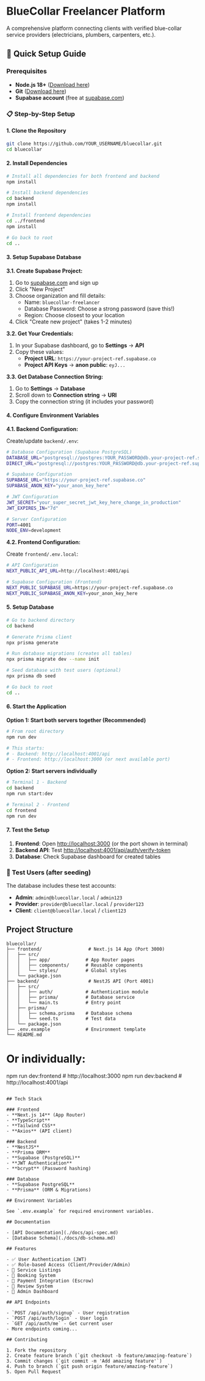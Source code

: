# BlueCollar Freelancer Platform

A comprehensive platform connecting clients with verified blue-collar service providers (electricians, plumbers, carpenters, etc.).

## 🚀 Quick Setup Guide

### Prerequisites
- **Node.js 18+** ([Download here](https://nodejs.org/))
- **Git** ([Download here](https://git-scm.com/))
- **Supabase account** (free at [supabase.com](https://supabase.com))

### 📋 Step-by-Step Setup

#### 1. Clone the Repository
```bash
git clone https://github.com/YOUR_USERNAME/bluecollar.git
cd bluecollar
```

#### 2. Install Dependencies
```bash
# Install all dependencies for both frontend and backend
npm install

# Install backend dependencies
cd backend
npm install

# Install frontend dependencies
cd ../frontend
npm install

# Go back to root
cd ..
```

#### 3. Setup Supabase Database

**3.1. Create Supabase Project:**
1. Go to [supabase.com](https://supabase.com) and sign up
2. Click "New Project"
3. Choose organization and fill details:
   - Name: `bluecollar-freelancer`
   - Database Password: Choose a strong password (save this!)
   - Region: Choose closest to your location
4. Click "Create new project" (takes 1-2 minutes)

**3.2. Get Your Credentials:**
1. In your Supabase dashboard, go to **Settings** → **API**
2. Copy these values:
   - **Project URL**: `https://your-project-ref.supabase.co`
   - **Project API Keys** → **anon public**: `eyJ...`

**3.3. Get Database Connection String:**
1. Go to **Settings** → **Database**
2. Scroll down to **Connection string** → **URI**
3. Copy the connection string (it includes your password)

#### 4. Configure Environment Variables

**4.1. Backend Configuration:**

Create/update `backend/.env`:
```bash
# Database Configuration (Supabase PostgreSQL)
DATABASE_URL="postgresql://postgres:YOUR_PASSWORD@db.your-project-ref.supabase.co:5432/postgres"
DIRECT_URL="postgresql://postgres:YOUR_PASSWORD@db.your-project-ref.supabase.co:5432/postgres"

# Supabase Configuration
SUPABASE_URL="https://your-project-ref.supabase.co"
SUPABASE_ANON_KEY="your_anon_key_here"

# JWT Configuration
JWT_SECRET="your_super_secret_jwt_key_here_change_in_production"
JWT_EXPIRES_IN="7d"

# Server Configuration
PORT=4001
NODE_ENV=development
```

**4.2. Frontend Configuration:**

Create `frontend/.env.local`:
```bash
# API Configuration
NEXT_PUBLIC_API_URL=http://localhost:4001/api

# Supabase Configuration (Frontend)
NEXT_PUBLIC_SUPABASE_URL=https://your-project-ref.supabase.co
NEXT_PUBLIC_SUPABASE_ANON_KEY=your_anon_key_here
```

#### 5. Setup Database

```bash
# Go to backend directory
cd backend

# Generate Prisma client
npx prisma generate

# Run database migrations (creates all tables)
npx prisma migrate dev --name init

# Seed database with test users (optional)
npx prisma db seed

# Go back to root
cd ..
```

#### 6. Start the Application

**Option 1: Start both servers together (Recommended)**
```bash
# From root directory
npm run dev

# This starts:
# - Backend: http://localhost:4001/api
# - Frontend: http://localhost:3000 (or next available port)
```

**Option 2: Start servers individually**
```bash
# Terminal 1 - Backend
cd backend
npm run start:dev

# Terminal 2 - Frontend  
cd frontend
npm run dev
```

#### 7. Test the Setup

1. **Frontend**: Open [http://localhost:3000](http://localhost:3000) (or the port shown in terminal)
2. **Backend API**: Test [http://localhost:4001/api/auth/verify-token](http://localhost:4001/api/auth/verify-token)
3. **Database**: Check Supabase dashboard for created tables

### 🔑 Test Users (after seeding)

The database includes these test accounts:
- **Admin**: `admin@bluecollar.local` / `admin123`
- **Provider**: `provider@bluecollar.local` / `provider123`
- **Client**: `client@bluecollar.local` / `client123`

## Project Structure

```
bluecollar/
├── frontend/                 # Next.js 14 App (Port 3000)
│   ├── src/
│   │   ├── app/             # App Router pages
│   │   ├── components/      # Reusable components
│   │   └── styles/          # Global styles
│   └── package.json
├── backend/                  # NestJS API (Port 4001)
│   ├── src/
│   │   ├── auth/            # Authentication module
│   │   ├── prisma/          # Database service
│   │   └── main.ts          # Entry point
│   ├── prisma/
│   │   ├── schema.prisma    # Database schema
│   │   └── seed.ts          # Test data
│   └── package.json
├── .env.example             # Environment template
└── README.md
```

# Or individually:
npm run dev:frontend  # http://localhost:3000
npm run dev:backend   # http://localhost:4001/api
```

## Tech Stack

### Frontend
- **Next.js 14** (App Router)
- **TypeScript**
- **Tailwind CSS**
- **Axios** (API client)

### Backend
- **NestJS**
- **Prisma ORM**
- **Supabase (PostgreSQL)**
- **JWT Authentication**
- **bcrypt** (Password hashing)

### Database
- **Supabase PostgreSQL**
- **Prisma** (ORM & Migrations)

## Environment Variables

See `.env.example` for required environment variables.

## Documentation

- [API Documentation](./docs/api-spec.md)
- [Database Schema](./docs/db-schema.md)

## Features

- ✅ User Authentication (JWT)
- ✅ Role-based Access (Client/Provider/Admin)
- 🔄 Service Listings
- 🔄 Booking System
- 🔄 Payment Integration (Escrow)
- 🔄 Review System
- 🔄 Admin Dashboard

## API Endpoints

- `POST /api/auth/signup` - User registration
- `POST /api/auth/login` - User login
- `GET /api/auth/me` - Get current user
- More endpoints coming...

## Contributing

1. Fork the repository
2. Create feature branch (`git checkout -b feature/amazing-feature`)
3. Commit changes (`git commit -m 'Add amazing feature'`)
4. Push to branch (`git push origin feature/amazing-feature`)
5. Open Pull Request

